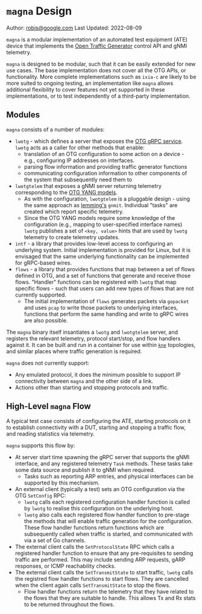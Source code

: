 # `magna` Design
Author: robjs@google.com
Last Updated: 2022-08-09

`magna` is a modular implementation of an automated test equipment (ATE) device
that implements the [Open Traffic
Generator](https://github.com/open-traffic-generator/models) control API and
gNMI telemetry.

`magna` is designed to be modular, such that it can be easily extended for new
use cases. The base implementation does not cover all the OTG APIs, or
functionality. More complete implementations such as `ixia-c` are likely to be
more suited to ongoing testing, an implementation like `magna` allows
additional flexibility to cover features not yet supported in these
implementations, or to test independently of a third-party implementation.

## Modules

`magna` consists of a number of modules:

 * `lwotg` - which defines a server that exposes the [OTG gRPC
   service](https://github.com/open-traffic-generator/models/blob/master/artifacts/otg.proto#L13959-L13992).
`lwotg` acts as a caller for other methods that enable:
   * translation of an OTG configuration to some action on a device - e.g.,
     configuring IP addresses on interfaces.
   * parsing flow information and providing traffic generator functions
   * communicating configuration information to other components of the system
     that subsequently need them to 
 * `lwotgtelem` that exposes a gNMI server returning telemetry corresponding to
   the [OTG YANG
models](https://github.com/open-traffic-generator/models-yang).
   * As with the configuration, `lwotgtelem` is a pluggable design - using the
     same approach as [lemming's](https://github.com/openconfig/lemming)
`gnmit`. Individual "tasks" are created which report specific telemetry.
   * Since the OTG YANG models require some knowledge of the configuration
     (e.g., mapping to user-specified interface names) `lwotg` publishes a set
of `<key, value>` hints that are used by `lwotg` telemetry to create telemetry
updates.
 * `intf` - a library that provides low-level access to configuring an
   underlying system. Initial implementation is provided for Linux, but it is
envisaged that the same underlying functionality can be implemented for
gRPC-based wires.
 * `flows` - a library that provides functions that map between a set of flows
   defined in OTG, and a set of functions that generate and receive those
flows. "Handler" functions can be registered with `lwotg` that map specific
flows - such that users can add new types of flows that are not currently
supported.
   * The initial implementation of `flows` generates packets via `gopacket` and
     uses `pcap` to write those packets to underlying interfaces, functions
that perform the same handling and write to gRPC wires are also possible.

The `magna` binary itself insantiates a `lwotg` and `lwotgtelem` server, and
registers the relevant telemetry, protocol start/stop, and flow handlers
against it. It can be built and run in a container for use within
[`kne`](https://github.com/openconfig/kne) topologies, and similar places where
traffic generation is required.

`magna` does not currently support:

 * Any emulated protocol, it does the minimum possible to support IP
   connectivity between `magna` and the other side of a link.
 * Actions other than starting and stopping protocols and traffic.

## High-Level `magna` Flow

A typical test case consists of configuring the ATE, starting protocols on it
to establish connectivity with a DUT, starting and stopping a traffic flow, and
reading statistics via telemetry.

`magna` supports this flow by:

 * At server start time spawning the gRPC server that supports the gNMI
   interface, and any registered telemetry `Task` methods. These tasks take
some data source and publish it to gNMI when required.
    * Tasks such as reporting ARP entries, and physical interfaces can be
      supported by this mechanism.
 * An external client (typically a test) sets an OTG configuration via the OTG
   `SetConfig` RPC:
    * `lwotg` calls each registered configuration handler function is called by
      `lwotg` to realise this configuration on the underlying host.
    * `lwotg` also calls each registered flow handler function to pre-stage the
      methods that will enable traffic generation for the configuration. These
flow handler functions return functions which are subsequently called when
traffic is started, and communicated with via a set of Go channels.
 * The external client calls the `SetProtocolState` RPC which calls a
   registered handler function to ensure that any pre-requisites to sending
traffic are performed. This may include sending ARP requests, gARP responses,
or ICMP reachability checks.
 * The external client calls the `SetTransmitState` to start traffic, `lwotg`
   calls the registred flow handler functions to start flows. They are
cancelled when the client again calls `SetTransmitState` to stop the flows.
   * Flow handler functions return the telemetry that they have related to the
     flows that they are suitable to handle. This allows Tx and Rx stats to be
     returned throughout the flows.
